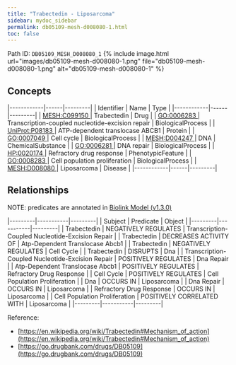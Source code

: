 ```yaml
---
title: "Trabectedin - Liposarcoma"
sidebar: mydoc_sidebar
permalink: db05109-mesh-d008080-1.html
toc: false 
---
```



Path ID: `DB05109_MESH_D008080_1`
{% include image.html url="images/db05109-mesh-d008080-1.png" file="db05109-mesh-d008080-1.png" alt="db05109-mesh-d008080-1" %}

## Concepts

|------------|------|---------|
| Identifier | Name | Type    |
|------------|------|---------|
| <a href="https://identifiers.org/MESH:C099150">MESH:C099150 </a> | Trabectedin | Drug |
| <a href="https://identifiers.org/GO:0006283">GO:0006283 </a> | Transcription-coupled nucleotide-excision repair | BiologicalProcess |
| <a href="https://identifiers.org/UniProt:P08183">UniProt:P08183 </a> | ATP-dependent translocase ABCB1 | Protein |
| <a href="https://identifiers.org/GO:0007049">GO:0007049 </a> | Cell cycle | BiologicalProcess |
| <a href="https://identifiers.org/MESH:D004247">MESH:D004247 </a> | DNA | ChemicalSubstance |
| <a href="https://identifiers.org/GO:0006281">GO:0006281 </a> | DNA repair | BiologicalProcess |
| <a href="https://identifiers.org/HP:0020174">HP:0020174 </a> | Refractory drug response | PhenotypicFeature |
| <a href="https://identifiers.org/GO:0008283">GO:0008283 </a> | Cell population proliferation | BiologicalProcess |
| <a href="https://identifiers.org/MESH:D008080">MESH:D008080 </a> | Liposarcoma | Disease |
|------------|------|---------|

## Relationships


NOTE: predicates are annotated in <a href="https://github.com/biolink/biolink-model/releases/tag/v1.3.0">Biolink Model (v1.3.0)</a>

|---------|-----------|---------|
| Subject | Predicate | Object  |
|---------|-----------|---------|
| Trabectedin | NEGATIVELY REGULATES | Transcription-Coupled Nucleotide-Excision Repair |
| Trabectedin | DECREASES ACTIVITY OF | Atp-Dependent Translocase Abcb1 |
| Trabectedin | NEGATIVELY REGULATES | Cell Cycle |
| Trabectedin | DISRUPTS | Dna |
| Transcription-Coupled Nucleotide-Excision Repair | POSITIVELY REGULATES | Dna Repair |
| Atp-Dependent Translocase Abcb1 | POSITIVELY REGULATES | Refractory Drug Response |
| Cell Cycle | POSITIVELY REGULATES | Cell Population Proliferation |
| Dna | OCCURS IN | Liposarcoma |
| Dna Repair | OCCURS IN | Liposarcoma |
| Refractory Drug Response | OCCURS IN | Liposarcoma |
| Cell Population Proliferation | POSITIVELY CORRELATED WITH | Liposarcoma |
|---------|-----------|---------|

Reference: 
  - [https://en.wikipedia.org/wiki/Trabectedin#Mechanism_of_action](https://en.wikipedia.org/wiki/Trabectedin#Mechanism_of_action)
  - [https://go.drugbank.com/drugs/DB05109](https://go.drugbank.com/drugs/DB05109)

